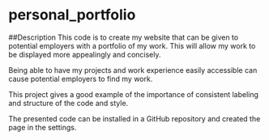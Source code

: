 # personal_portfolio

##Description
This code is to create my website that can be given to potential employers with a portfolio of my work. This will allow my work to be displayed more appealingly and concisely.

Being able to have my projects and work experience easily accessible can cause potential employers to find my work.

This project gives a good example of the importance of consistent labeling and structure of the code and style.

The presented code can be installed in a GitHub repository and created the page in the settings.
